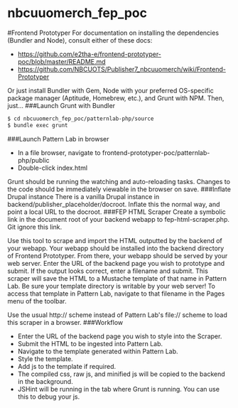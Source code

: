 nbcuuomerch_fep_poc
===================
#Frontend Prototyper
For documentation on installing the dependencies (Bundler and Node), consult either of these docs:
* https://github.com/e2tha-e/frontend-prototyper-poc/blob/master/README.md
* https://github.com/NBCUOTS/Publisher7_nbcuuomerch/wiki/Frontend-Prototyper

Or just install Bundler with Gem, Node with your preferred OS-specific package manager (Aptitude, Homebrew, etc.), and Grunt with NPM. Then, just...
###Launch Grunt with Bundler
```bash
$ cd nbcuuomerch_fep_poc/patternlab-php/source
$ bundle exec grunt
```
###Launch Pattern Lab in browser
* In a file browser, navigate to frontend-prototyper-poc/patternlab-php/public
* Double-click index.html

Grunt should be running the watching and auto-reloading tasks. Changes to the code should be immediately viewable in the browser on save.
###Inflate Drupal instance
There is a vanilla Drupal instance in backend/publisher_placeholder/docroot. Inflate this the normal way, and point a local URL to the docroot.
###FEP HTML Scraper
Create a symbolic link in the document root of your backend webapp to fep-html-scraper.php. Git ignore this link.

Use this tool to scrape and import the HTML outputted by the backend of your webapp. Your webapp should be installed into the backend directory of Frontend Prototyper. From there, your webapp should be served by your web server. Enter the URL of the backend page you wish to prototype and submit. If the output looks correct, enter a filename and submit. This scraper will save the HTML to a Mustache template of that name in Pattern Lab. Be sure your template directory is writable by your web server! To access that template in Pattern Lab, navigate to that filename in the Pages menu of the toolbar.

Use the usual http:// scheme instead of Pattern Lab's file:// scheme to load this scraper in a browser.
###Workflow
* Enter the URL of the backend page you wish to style into the Scraper.
* Submit the HTML to be ingested into Pattern Lab.
* Navigate to the template generated within Pattern Lab.
* Style the template.
* Add js to the template if required.
* The compiled css, raw js, and minified js will be copied to the backend in the background.
* JSHint will be running in the tab where Grunt is running. You can use this to debug your js.
